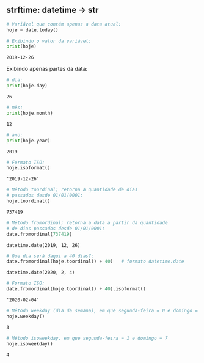 ## strftime: datetime -> str

```python
# Variável que contém apenas a data atual:
hoje = date.today()

# Exibindo o valor da variável:
print(hoje)
```

```
2019-12-26
```

Exibindo apenas partes da data:

```python
# dia:
print(hoje.day)
```

```
26
```

```python
# mês:
print(hoje.month)
```

```
12
```

```python
# ano:
print(hoje.year)
```

```
2019
```

```python
# Formato ISO:
hoje.isoformat()
```

```
'2019-12-26'
```

```python
# Método toordinal; retorna a quantidade de dias 
# passados desde 01/01/0001:
hoje.toordinal()
```

```
737419
```

```python
# Método fromordinal; retorna a data a partir da quantidade 
# de dias passados desde 01/01/0001:
date.fromordinal(737419)
```

```
datetime.date(2019, 12, 26)
```

```python
# Que dia será daqui a 40 dias?:
date.fromordinal(hoje.toordinal() + 40)   # formato datetime.date
```

```
datetime.date(2020, 2, 4)
```

```python
# Formato ISO:
date.fromordinal(hoje.toordinal() + 40).isoformat()
```

```
'2020-02-04'
```

```python
# Método weekday (dia da semana), em que segunda-feira = 0 e domingo = 6:
hoje.weekday()
```

```
3
```

```python
# Método isoweekday, em que segunda-feira = 1 e domingo = 7
hoje.isoweekday()
```

```
4
```


